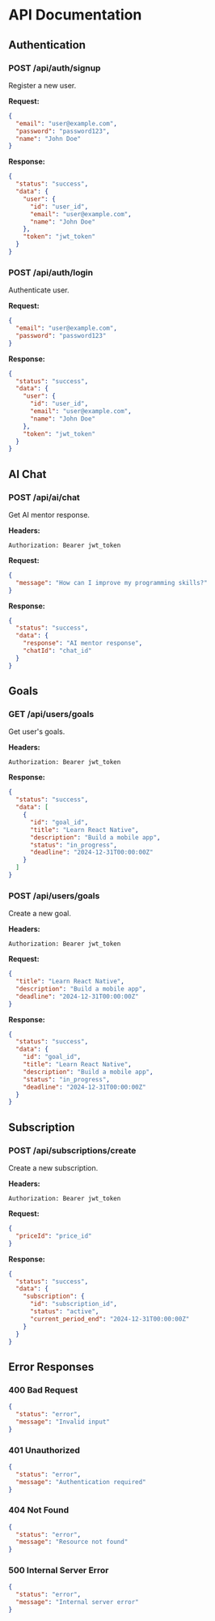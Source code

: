 # API Documentation

## Authentication

### POST /api/auth/signup
Register a new user.

**Request:**
```json
{
  "email": "user@example.com",
  "password": "password123",
  "name": "John Doe"
}
```

**Response:**
```json
{
  "status": "success",
  "data": {
    "user": {
      "id": "user_id",
      "email": "user@example.com",
      "name": "John Doe"
    },
    "token": "jwt_token"
  }
}
```

### POST /api/auth/login
Authenticate user.

**Request:**
```json
{
  "email": "user@example.com",
  "password": "password123"
}
```

**Response:**
```json
{
  "status": "success",
  "data": {
    "user": {
      "id": "user_id",
      "email": "user@example.com",
      "name": "John Doe"
    },
    "token": "jwt_token"
  }
}
```

## AI Chat

### POST /api/ai/chat
Get AI mentor response.

**Headers:**
```
Authorization: Bearer jwt_token
```

**Request:**
```json
{
  "message": "How can I improve my programming skills?"
}
```

**Response:**
```json
{
  "status": "success",
  "data": {
    "response": "AI mentor response",
    "chatId": "chat_id"
  }
}
```

## Goals

### GET /api/users/goals
Get user's goals.

**Headers:**
```
Authorization: Bearer jwt_token
```

**Response:**
```json
{
  "status": "success",
  "data": [
    {
      "id": "goal_id",
      "title": "Learn React Native",
      "description": "Build a mobile app",
      "status": "in_progress",
      "deadline": "2024-12-31T00:00:00Z"
    }
  ]
}
```

### POST /api/users/goals
Create a new goal.

**Headers:**
```
Authorization: Bearer jwt_token
```

**Request:**
```json
{
  "title": "Learn React Native",
  "description": "Build a mobile app",
  "deadline": "2024-12-31T00:00:00Z"
}
```

**Response:**
```json
{
  "status": "success",
  "data": {
    "id": "goal_id",
    "title": "Learn React Native",
    "description": "Build a mobile app",
    "status": "in_progress",
    "deadline": "2024-12-31T00:00:00Z"
  }
}
```

## Subscription

### POST /api/subscriptions/create
Create a new subscription.

**Headers:**
```
Authorization: Bearer jwt_token
```

**Request:**
```json
{
  "priceId": "price_id"
}
```

**Response:**
```json
{
  "status": "success",
  "data": {
    "subscription": {
      "id": "subscription_id",
      "status": "active",
      "current_period_end": "2024-12-31T00:00:00Z"
    }
  }
}
```

## Error Responses

### 400 Bad Request
```json
{
  "status": "error",
  "message": "Invalid input"
}
```

### 401 Unauthorized
```json
{
  "status": "error",
  "message": "Authentication required"
}
```

### 404 Not Found
```json
{
  "status": "error",
  "message": "Resource not found"
}
```

### 500 Internal Server Error
```json
{
  "status": "error",
  "message": "Internal server error"
}
```